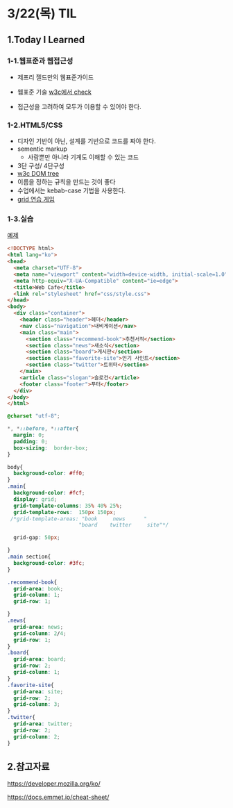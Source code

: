 
# 3/22(목) TIL 

## 1.Today I Learned

### 1-1.웹표준과 웹접근성 
+ 제프리 젤드만의 웹표준가이드 
+ 웹표준 기술 [w3c에서 check](https://validator.w3.org/nu/#file)

+ 접근성을 고려하여 모두가 이용할 수 있어야 한다. 

### 1-2.HTML5/CSS
+ 디자인 기반이 아닌, 설계를 기반으로 코드를 짜야 한다. 
+ sementic markup
  + 사람뿐만 아니라 기계도 이해할 수 있는 코드 
+ 3단 구성/ 4단구성 
+ [w3c DOM tree](https://www.w3schools.com/js/js_htmldom.asp)
+ 이름을 정하는 규칙을 만드는 것이 좋다 
+ 수업에서는 kebab-case 기법을 사용한다. 
+ [grid 연습 게임](http://cssgridgarden.com/) 

### 1-3.실습  
[예제](https://seulbinim.github.io/)


```html
<!DOCTYPE html>
<html lang="ko">
<head>
  <meta charset="UTF-8">
  <meta name="viewport" content="width=device-width, initial-scale=1.0">
  <meta http-equiv="X-UA-Compatible" content="ie=edge">
  <title>Web Cafe</title>
  <link rel="stylesheet" href="css/style.css">
</head>
<body>
  <div class="container">
    <header class="header">헤더</header>
    <nav class="navigation">내비게이션</nav>
    <main class="main">
      <section class="recommend-book">추천서적</section>
      <section class="news">새소식</section>
      <section class="board">게시판</section>
      <section class="favorite-site">인기 사인트</section>
      <section class="twitter">트위터</section>
    </main>
    <article class="slogan">슬로건</article>
    <footer class="footer">푸터</footer>
  </div>
</body>
</html>
```

```css
@charset "utf-8";

*, *::before, *::after{
  margin: 0;
  padding: 0;
  box-sizing:  border-box;
}

body{
  background-color: #ff0;
}
.main{
  background-color: #fcf;
  display: grid;
  grid-template-columns: 35% 40% 25%;
  grid-template-rows:  150px 150px;
 /*grid-template-areas: "book     news      "
                       "board    twitter     site"*/

  grid-gap: 50px;

}
.main section{
  background-color: #3fc;
}

.recommend-book{
  grid-area: book;
  grid-column: 1;
  grid-row: 1;

}
.news{
  grid-area: news;
  grid-column: 2/4;
  grid-row: 1;
}
.board{
  grid-area: board;
  grid-row: 2;
  grid-column: 1;
}
.favorite-site{
  grid-area: site;
  grid-row: 2;
  grid-column: 3;
}
.twitter{
  grid-area: twitter;
  grid-row: 2;
  grid-column: 2; 
}
```

## 2.참고자료 
https://developer.mozilla.org/ko/

https://docs.emmet.io/cheat-sheet/







